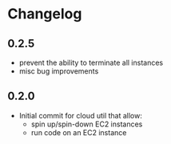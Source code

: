 # Changelog

## 0.2.5
- prevent the ability to terminate all instances
- misc bug improvements

## 0.2.0
- Initial commit for cloud util that allow:
  - spin up/spin-down EC2 instances
  - run code on an EC2 instance
